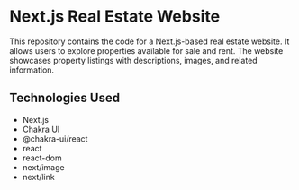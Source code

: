 # Next.js Real Estate Website

This repository contains the code for a Next.js-based real estate website. It allows users to explore properties available for sale and rent. The website showcases property listings with descriptions, images, and related information.

## Technologies Used

- Next.js
- Chakra UI
- @chakra-ui/react
- react
- react-dom
- next/image
- next/link
